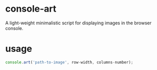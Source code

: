 # console-art
A light-weight minimalistic script for displaying images in the browser console.
# usage
```js
console.art('path-to-image', row-width, columns-number);
```

